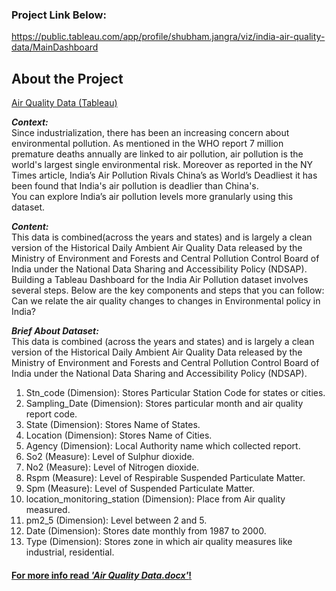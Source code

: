 ### Project Link Below:
https://public.tableau.com/app/profile/shubham.jangra/viz/india-air-quality-data/MainDashboard

## About the Project
<ins>Air Quality Data (Tableau)</ins> 

___Context:___\
Since industrialization, there has been an increasing concern about environmental pollution. As mentioned in the WHO report 7 million premature deaths annually are linked to air pollution, air pollution is the world's largest single environmental risk. Moreover as reported in the NY Times article, India’s Air Pollution Rivals China’s as World’s Deadliest it has been found that India's air pollution is deadlier than China's.</br>You can explore India’s air pollution levels more granularly using this dataset.

___Content:___\
This data is combined(across the years and states) and is largely a clean version of the Historical Daily Ambient Air Quality Data released by the Ministry of Environment and Forests and Central Pollution Control Board of India under the National Data Sharing and Accessibility Policy (NDSAP).\
Building a Tableau Dashboard for the India Air Pollution dataset involves several steps. Below are the key components and steps that you can follow: Can we relate the air quality changes to changes in Environmental policy in India?

___Brief About Dataset:___\
This data is combined (across the years and states) and is largely a clean version of the Historical Daily Ambient Air Quality Data released by the Ministry of Environment and Forests and Central Pollution Control Board of India under the National Data Sharing and Accessibility Policy (NDSAP).
1.	Stn_code (Dimension): Stores Particular Station Code for states or cities.
2.	Sampling_Date (Dimension): Stores particular month and air quality report code.
3.	State (Dimension): Stores Name of States.
4.	Location (Dimension): Stores Name of Cities.
5.	Agency (Dimension): Local Authority name which collected report.
6.	So2 (Measure): Level of Sulphur dioxide.
7.	No2 (Measure): Level of Nitrogen dioxide.
8.	Rspm (Measure): Level of Respirable Suspended Particulate Matter.
9.	Spm (Measure): Level of Suspended Particulate Matter.
10.	location_monitoring_station (Dimension): Place from Air quality measured.
11.	pm2_5 (Dimension): Level between 2 and 5.
12.	Date (Dimension): Stores date monthly from 1987 to 2000.
13.	Type (Dimension): Stores zone in which air quality measures like industrial, residential.

#### <ins>For more info read _'Air Quality Data.docx'_!</ins> 
